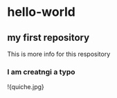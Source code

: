 # hello-world
## my first repository
This is more info for this respository

### I am creatngi a typo

!{quiche.jpg}
